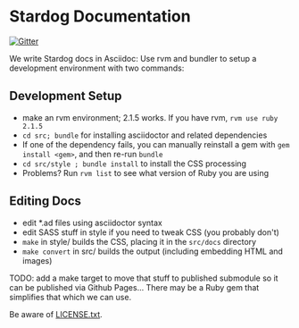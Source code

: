 Stardog Documentation
=====================

[![Gitter](https://badges.gitter.im/Join%20Chat.svg)](https://gitter.im/clarkparsia/stardog-docs?utm_source=badge&utm_medium=badge&utm_campaign=pr-badge&utm_content=badge)

We write Stardog docs in Asciidoc: Use rvm and bundler to setup a development environment
with two commands:

## Development Setup

* make an rvm environment; 2.1.5 works.  If you have rvm, `rvm use ruby 2.1.5`
* `cd src; bundle` for installing asciidoctor and related dependencies
* If one of the dependency fails, you can manually reinstall a gem with `gem install <gem>`, and then re-run `bundle`
* `cd src/style ; bundle install` to install the CSS processing
* Problems?  Run `rvm list` to see what version of Ruby you are using

## Editing Docs

* edit *.ad files using asciidoctor syntax
* edit SASS stuff in style if you need to tweak CSS (you probably don't)
* `make` in style/ builds the CSS, placing it in the `src/docs` directory
* `make convert` in src/ builds the output (including embedding HTML and images)

TODO: add a make target to move that stuff to published submodule so it can be
published via Github Pages... There may be a Ruby gem that simplifies that which
we can use.

Be aware of [LICENSE.txt](http://creativecommons.org/licenses/by-sa/3.0/).
